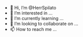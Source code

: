 - 👋 Hi, I’m @HerrSpilato
- 👀 I’m interested in ...
- 🌱 I’m currently learning ...
- 💞️ I’m looking to collaborate on ...
- 📫 How to reach me ...

<!---
HerrSpilato/HerrSpilato is a ✨ special ✨ repository because its `README.md` (this file) appears on your GitHub profile.
You can click the Preview link to take a look at your changes.
--->
